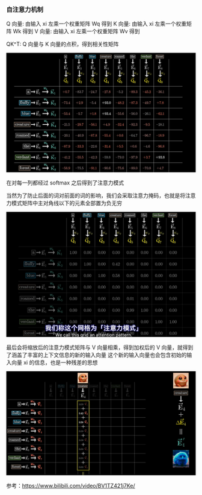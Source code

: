 
### 自注意力机制

Q 向量: 由输入 xi 左乘一个权重矩阵 Wq 得到
K 向量: 由输入 xi 左乘一个权重矩阵 Wk 得到
V 向量: 由输入 xi 左乘一个权重矩阵 Wv 得到

QK^T: Q 向量与 K 向量的点积，得到相关性矩阵

![img](./imgs/qk.jpg)

在对每一列都经过 softmax 之后得到了注意力模式

当然为了防止后面的词对前面的词的影响，我们会采取注意力掩码，也就是将注意力模式矩阵中主对角线以下的元素全部置为负无穷

![img](./imgs/soft.jpg)

最后会将缩放后的注意力模式矩阵与 V 向量相乘，得到加权后的 V 向量，就得到了涵盖了丰富的上下文信息的新的输入向量
这个新的输入向量也会包含初始的输入向量 xi 的信息，也是一种残差的思想

![img](./imgs/v.jpg)

参考：https://www.bilibili.com/video/BV1TZ421j7Ke/